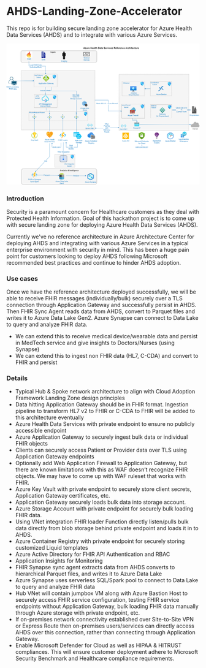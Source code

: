 # AHDS-Landing-Zone-Accelerator

This repo is for building secure landing zone accelerator for Azure Health Data Services (AHDS) and to integrate with various Azure Services.

![ahds ref architecture](./media/ahds%20reference%20architecture.png)

### Introduction

Security is a paramount concern for Healthcare customers as they deal with Protected Health Information. Goal of this hackathon project is to come up with secure landing zone for deploying Azure Health Data Services (AHDS).

Currently we've no reference architecture in Azure Architecture Center for deploying AHDS and integrating with various Azure Services in a typical enterprise environment with security in mind. This has been a huge pain point for customers looking to deploy AHDS following Microsoft recommended best practices and continue to hinder AHDS adoption.

### Use cases

Once we have the reference architecture deployed successfully, we will be able to receive FHIR messages (individually/bulk) securely over a TLS connection through Application Gateway and successfully persist in AHDS. Then FHIR Sync Agent reads data from AHDS, convert to Parquet files and writes it to Azure Data Lake Gen2. Azure Synapse can connect to Data Lake to query and analyze FHIR data.

- We can extend this to receive medical device/wearable data and persist in MedTech service and give insights to Doctors/Nurses (using Synapse)
- We can extend this to ingest non FHIR data (HL7, C-CDA) and convert to FHIR and persist

### Details

- Typical Hub & Spoke network architecture to align with Cloud Adoption Framework Landing Zone design principles
- Data hitting Application Gateway should be in FHIR format. Ingestion pipeline to transform HL7 v2 to FHIR or C-CDA to FHIR will be added to this architecture eventually
- Azure Health Data Services with private endpoint to ensure no publicly accessible endpoint
- Azure Application Gateway to securely ingest bulk data or individual FHIR objects
- Clients can securely access Patient or Provider data over TLS using Application Gateway endpoints
- Optionally add Web Application Firewall to Application Gateway, but there are known limitations with this as WAF doesn’t recognize FHIR objects. We may have to come up with WAF ruleset that works with FHIR.
- Azure Key Vault with private endpoint to securely store client secrets, Application Gateway certificates, etc.
- Application Gateway securely loads bulk data into storage account.
- Azure Storage Account with private endpoint for securely bulk loading FHIR data.
- Using VNet integration FHIR loader Function directly listen/pulls bulk data directly from blob storage behind private endpoint and loads it in to AHDS.
- Azure Container Registry with private endpoint for securely storing customized Liquid templates
- Azure Active Directory for FHIR API Authentication and RBAC
- Application Insights for Monitoring
- FHIR Synapse sync agent extracts data from AHDS converts to hierarchical Parquet files, and writes it to Azure Data Lake
- Azure Synapse uses serverless SQL/Spark pool to connect to Data Lake to query and analyze FHIR data
- Hub VNet will contain jumpbox VM along with Azure Bastion Host to securely access FHIR service configuration, testing FHIR service endpoints without Application Gateway, bulk loading FHIR data manually through Azure storage with private endpoint, etc.
- If on-premises network connectivity established over Site-to-Site VPN or Express Route then on-premises users/services can directly access AHDS over this connection, rather than connecting through Application Gateway.
- Enable Microsoft Defender for Cloud as well as HIPAA & HITRUST compliances. This will ensure customer deployment adhere to Microsoft Security Benchmark and Healthcare compliance requirements.
